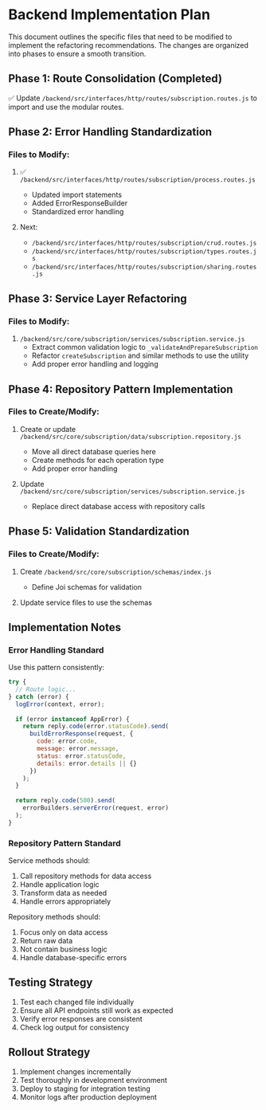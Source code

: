 # Backend Implementation Plan

This document outlines the specific files that need to be modified to implement the refactoring recommendations. The changes are organized into phases to ensure a smooth transition.

## Phase 1: Route Consolidation (Completed)

✅ Update `/backend/src/interfaces/http/routes/subscription.routes.js` to import and use the modular routes.

## Phase 2: Error Handling Standardization

### Files to Modify:

1. ✅ `/backend/src/interfaces/http/routes/subscription/process.routes.js`
   - Updated import statements
   - Added ErrorResponseBuilder
   - Standardized error handling

2. Next:
   - `/backend/src/interfaces/http/routes/subscription/crud.routes.js`
   - `/backend/src/interfaces/http/routes/subscription/types.routes.js`
   - `/backend/src/interfaces/http/routes/subscription/sharing.routes.js`

## Phase 3: Service Layer Refactoring

### Files to Modify:

1. `/backend/src/core/subscription/services/subscription.service.js`
   - Extract common validation logic to `_validateAndPrepareSubscription`
   - Refactor `createSubscription` and similar methods to use the utility
   - Add proper error handling and logging

## Phase 4: Repository Pattern Implementation

### Files to Create/Modify:

1. Create or update `/backend/src/core/subscription/data/subscription.repository.js`
   - Move all direct database queries here
   - Create methods for each operation type
   - Add proper error handling

2. Update `/backend/src/core/subscription/services/subscription.service.js`
   - Replace direct database access with repository calls

## Phase 5: Validation Standardization

### Files to Create/Modify:

1. Create `/backend/src/core/subscription/schemas/index.js`
   - Define Joi schemas for validation

2. Update service files to use the schemas

## Implementation Notes

### Error Handling Standard

Use this pattern consistently:

```javascript
try {
  // Route logic...
} catch (error) {
  logError(context, error);
  
  if (error instanceof AppError) {
    return reply.code(error.statusCode).send(
      buildErrorResponse(request, {
        code: error.code,
        message: error.message,
        status: error.statusCode,
        details: error.details || {}
      })
    );
  }
  
  return reply.code(500).send(
    errorBuilders.serverError(request, error)
  );
}
```

### Repository Pattern Standard

Service methods should:
1. Call repository methods for data access
2. Handle application logic
3. Transform data as needed
4. Handle errors appropriately

Repository methods should:
1. Focus only on data access
2. Return raw data
3. Not contain business logic
4. Handle database-specific errors

## Testing Strategy

1. Test each changed file individually
2. Ensure all API endpoints still work as expected
3. Verify error responses are consistent
4. Check log output for consistency

## Rollout Strategy

1. Implement changes incrementally
2. Test thoroughly in development environment 
3. Deploy to staging for integration testing
4. Monitor logs after production deployment